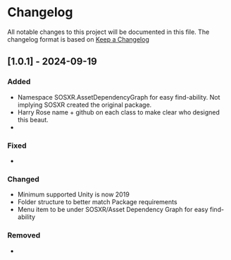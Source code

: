 # Changelog

All notable changes to this project will be documented in this file.
The changelog format is based on [Keep a Changelog](https://keepachangelog.com/en/1.0.0/)


## [1.0.1] - 2024-09-19


### Added

- Namespace SOSXR.AssetDependencyGraph for easy find-ability. Not implying SOSXR created the original package.
- Harry Rose name + github on each class to make clear who designed this beaut. 
- 

### Fixed

-

### Changed

- Minimum supported Unity is now 2019
- Folder structure to better match Package requirements
- Menu item to be under SOSXR/Asset Dependency Graph for easy find-ability

### Removed

-
